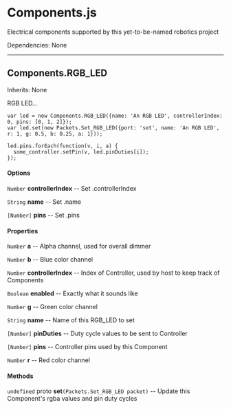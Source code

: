 # Components.js

Electrical components supported by this yet-to-be-named robotics project

Dependencies: None

---

## Components.RGB_LED

Inherits: None

RGB LED...

```
var led = new Components.RGB_LED({name: 'An RGB LED', controllerIndex: 0, pins: [0, 1, 2]});
var led.set(new Packets.Set_RGB_LED({port: 'set', name: 'An RGB LED', r: 1, g: 0.5, b: 0.25, a: 1}));

led.pins.forEach(function(v, i, a) {
  some_controller.setPin(v, led.pinDuties[i]);
});
```

#### Options

`Number` **controllerIndex** -- Set .controllerIndex

`String` **name** -- Set .name

`[Number]` **pins** -- Set .pins

#### Properties

`Number` **a** -- Alpha channel, used for overall dimmer

`Number` **b** -- Blue color channel

`Number` **controllerIndex** -- Index of Controller, used by host to keep track of Components

`Boolean` **enabled** -- Exactly what it sounds like

`Number` **g** -- Green color channel

`String` **name** -- Name of this RGB_LED to set

`[Number]` **pinDuties** -- Duty cycle values to be sent to Controller

`[Number]` **pins** -- Controller pins used by this Component

`Number` **r** -- Red color channel

#### Methods

`undefined` proto **set**`(Packets.Set_RGB_LED packet)` -- Update this Component's rgba values and pin duty cycles

